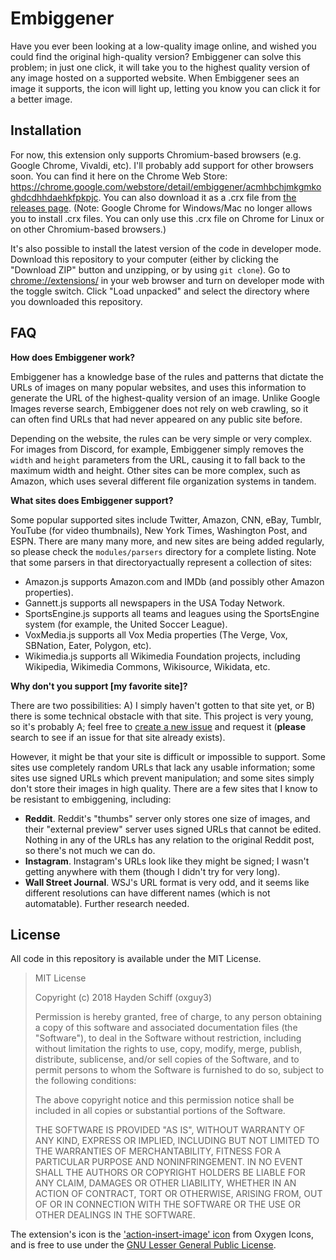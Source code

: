 # Embiggener
Have you ever been looking at a low-quality image online, and wished you could find the original high-quality version? Embiggener can solve this problem; in just one click, it will take you to the highest quality version of any image hosted on a supported website. When Embiggener sees an image it supports, the icon will light up, letting you know you can click it for a better image.

## Installation
For now, this extension only supports Chromium-based browsers (e.g. Google Chrome, Vivaldi, etc). I'll probably add support for other browsers soon. You can find it here on the Chrome Web Store: <https://chrome.google.com/webstore/detail/embiggener/acmhbchjmkgmkoghdcdhhdaehkfpkpjc>. You can also download it as a .crx file from [the releases page](https://github.com/oxguy3/embiggener/releases). (Note: Google Chrome for Windows/Mac no longer allows you to install .crx files. You can only use this .crx file on Chrome for Linux or on other Chromium-based browsers.)

It's also possible to install the latest version of the code in developer mode. Download this repository to your computer (either by clicking the "Download ZIP" button and unzipping, or by using `git clone`). Go to <chrome://extensions/> in your web browser and turn on developer mode with the toggle switch. Click "Load unpacked" and select the directory where you downloaded this repository.

## FAQ

**How does Embiggener work?**

Embiggener has a knowledge base of the rules and patterns that dictate the URLs of images on many popular websites, and uses this information to generate the URL of the highest-quality version of an image. Unlike Google Images reverse search, Embiggener does not rely on web crawling, so it can often find URLs that had never appeared on any public site before.

Depending on the website, the rules can be very simple or very complex. For images from Discord, for example, Embiggener simply removes the `width` and `height` parameters from the URL, causing it to fall back to the maximum width and height. Other sites can be more complex, such as Amazon, which uses several different file organization systems in tandem.

**What sites does Embiggener support?**

Some popular supported sites include Twitter, Amazon, CNN, eBay, Tumblr, YouTube (for video thumbnails), New York Times, Washington Post, and ESPN. There are many many more, and new sites are being added regularly, so please check the `modules/parsers` directory for a complete listing. Note that some parsers in that directoryactually represent a collection of sites:

* Amazon.js supports Amazon.com and IMDb (and possibly other Amazon properties).
* Gannett.js supports all newspapers in the USA Today Network.
* SportsEngine.js supports all teams and leagues using the SportsEngine system (for example, the United Soccer League).
* VoxMedia.js supports all Vox Media properties (The Verge, Vox, SBNation, Eater, Polygon, etc).
* Wikimedia.js supports all Wikimedia Foundation projects, including Wikipedia, Wikimedia Commons, Wikisource, Wikidata, etc.

**Why don't you support [my favorite site]?**

There are two possibilities: A) I simply haven't gotten to that site yet, or B) there is some technical obstacle with that site. This project is very young, so it's probably A; feel free to [create a new issue](https://github.com/oxguy3/embiggener/issues) and request it (**please** search to see if an issue for that site already exists).

However, it might be that your site is difficult or impossible to support. Some sites use completely random URLs that lack any usable information; some sites use signed URLs which prevent manipulation; and some sites simply don't store their images in high quality. There are a few sites that I know to be resistant to embiggening, including:

* **Reddit**. Reddit's "thumbs" server only stores one size of images, and their "external preview" server uses signed URLs that cannot be edited. Nothing in any of the URLs has any relation to the original Reddit post, so there's not much we can do.
* **Instagram**. Instagram's URLs look like they might be signed; I wasn't getting anywhere with them (though I didn't try for very long).
* **Wall Street Journal**. WSJ's URL format is very odd, and it seems like different resolutions can have different names (which is not automatable). Further research needed.

## License
All code in this repository is available under the MIT License.

> MIT License
>
> Copyright (c) 2018 Hayden Schiff (oxguy3)
>
> Permission is hereby granted, free of charge, to any person obtaining a copy
> of this software and associated documentation files (the "Software"), to deal
> in the Software without restriction, including without limitation the rights
> to use, copy, modify, merge, publish, distribute, sublicense, and/or sell
> copies of the Software, and to permit persons to whom the Software is
> furnished to do so, subject to the following conditions:
>
> The above copyright notice and this permission notice shall be included in all
> copies or substantial portions of the Software.
>
> THE SOFTWARE IS PROVIDED "AS IS", WITHOUT WARRANTY OF ANY KIND, EXPRESS OR
> IMPLIED, INCLUDING BUT NOT LIMITED TO THE WARRANTIES OF MERCHANTABILITY,
> FITNESS FOR A PARTICULAR PURPOSE AND NONINFRINGEMENT. IN NO EVENT SHALL THE
> AUTHORS OR COPYRIGHT HOLDERS BE LIABLE FOR ANY CLAIM, DAMAGES OR OTHER
> LIABILITY, WHETHER IN AN ACTION OF CONTRACT, TORT OR OTHERWISE, ARISING FROM,
> OUT OF OR IN CONNECTION WITH THE SOFTWARE OR THE USE OR OTHER DEALINGS IN THE
> SOFTWARE.

The extension's icon is the ['action-insert-image' icon](http://www.iconarchive.com/show/oxygen-icons-by-oxygen-icons.org/Actions-insert-image-icon.html) from Oxygen Icons, and is free to use under the [GNU Lesser General Public License](https://www.gnu.org/licenses/lgpl-3.0.en.html).
